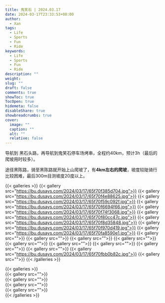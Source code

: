 ```yaml
---
title: 鬼笑石 | 2024.03.17
date: 2024-03-17T23:33:53+08:00
author:
  - Xan
tags:
  - Life
  - Sports
  - Fun
  - Ride
keywords:
  - Life
  - Sports
  - Fun
  - Ride
description: ""
weight: 
slug: ""
draft: false
comments: true
showToc: true
TocOpen: true
hidemeta: false
disableShare: true
showbreadcrumbs: true
cover:
  image: ""
  caption: ""
  alt: ""
  relative: false
---
```


导航到 黑石头路，再导航到鬼笑石停车场烤串，全程约40km，预计3h（最后的爬坡用时较多）。

途径黑陈路，骑至黑陈路就开始上山爬坡了，有**4km左右的爬坡**，坡度较陡骑行比较困难，最后300m目测坡度20度以上。

{{< galleries >}}
{{< gallery src="https://bu.dusays.com/2024/03/17/65f70f385d704.jpg">}}
{{< gallery src="https://bu.dusays.com/2024/03/17/65f70f4e88625.jpg">}}
{{< gallery src="https://bu.dusays.com/2024/03/17/65f70f59c092f.jpg">}}
{{< gallery src="https://bu.dusays.com/2024/03/17/65f70f6694f66.jpg">}}
{{< gallery src="https://bu.dusays.com/2024/03/17/65f70f74f3068.jpg">}}
{{< gallery src="https://bu.dusays.com/2024/03/17/65f70f80cc47c.jpg">}}
{{< gallery src="https://bu.dusays.com/2024/03/17/65f70f8d35848.jpg">}}
{{< gallery src="https://bu.dusays.com/2024/03/17/65f70f970d419.jpg">}}
{{< gallery src="https://bu.dusays.com/2024/03/17/65f70fa8590e1.jpg">}}
{{< gallery src="">}}
{{< gallery src="">}}
{{< gallery src="">}}
{{< gallery src="">}}
{{< gallery src="">}}
{{< gallery src="">}}
{{< gallery src="">}}
{{< gallery src="">}}
{{< gallery src="">}}
{{< gallery src="https://bu.dusays.com/2024/03/17/65f70fbb0b82c.jpg">}}
{{< gallery src="">}}
{{< /galleries >}}

{{< galleries >}}  
{{< gallery src="">}}  
{{< gallery src="">}}  
{{< gallery src="">}}  
{{< gallery src="">}}  
{{< /galleries >}}